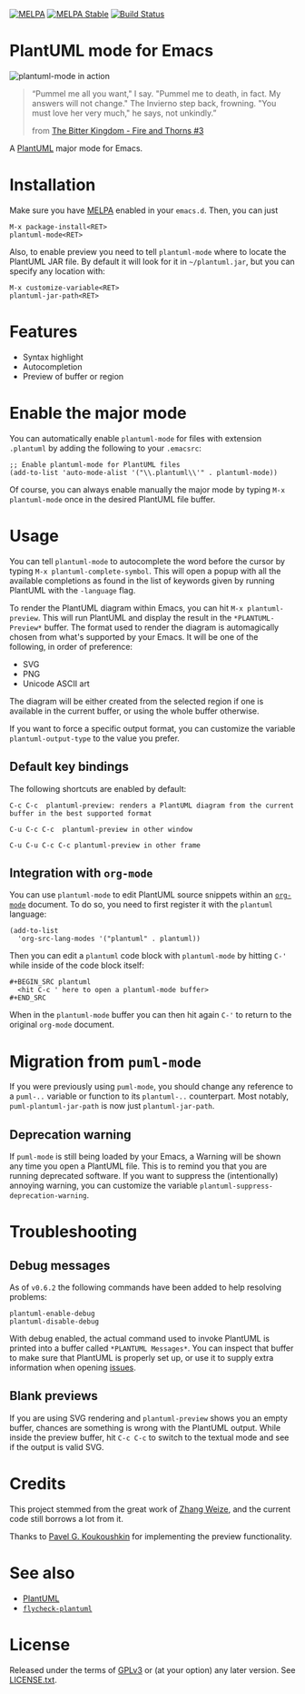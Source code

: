 [![MELPA](http://melpa.org/packages/plantuml-mode-badge.svg)](http://melpa.org/#/plantuml-mode) [![MELPA Stable](http://stable.melpa.org/packages/plantuml-mode-badge.svg)](http://stable.melpa.org/#/plantuml-mode) [![Build Status](https://travis-ci.org/skuro/plantuml-mode.svg?branch=master)](https://travis-ci.org/skuro/plantuml-mode)


# PlantUML mode for Emacs

<img src="https://raw.githubusercontent.com/skuro/plantuml-mode/master/banner.png"
 alt="plantuml-mode in action" title="Behold the beauty of text-based UML diagrams!" />

> “Pummel me all you want," I say. "Pummel me to death, in fact. My answers will not change."
> The Invierno step back, frowning. "You must love her very much," he says, not unkindly.”
>
> from [The Bitter Kingdom - Fire and Thorns #3](https://www.goodreads.com/book/show/11431896-the-bitter-kingdom)


A [PlantUML](http://plantuml.sourceforge.net/) major mode for Emacs.

# Installation

Make sure you have [MELPA](http://melpa.org/) enabled in your ``emacs.d``. Then, you can just

    M-x package-install<RET>
    plantuml-mode<RET>

Also, to enable preview you need to tell `plantuml-mode` where to locate the PlantUML JAR file. By default it will look for it in `~/plantuml.jar`, but you can specify any location with:

    M-x customize-variable<RET>
    plantuml-jar-path<RET>

# Features

- Syntax highlight
- Autocompletion
- Preview of buffer or region

# Enable the major mode

You can automatically enable `plantuml-mode` for files with extension `.plantuml` by adding the following to your `.emacsrc`:

    ;; Enable plantuml-mode for PlantUML files
    (add-to-list 'auto-mode-alist '("\\.plantuml\\'" . plantuml-mode))

Of course, you can always enable manually the major mode by typing `M-x plantuml-mode` once in the desired PlantUML file buffer.

# Usage

You can tell `plantuml-mode` to autocomplete the word before the cursor by typing `M-x plantuml-complete-symbol`. This will open a popup with all the available completions as found in the list of keywords given by running PlantUML with the `-language` flag.

To render the PlantUML diagram within Emacs, you can hit `M-x plantuml-preview`. This will run PlantUML and display the result in the `*PLANTUML-Preview*` buffer. The format used to render the diagram is automagically chosen from what's supported by your Emacs. It will be one of the following, in order of preference:

- SVG
- PNG
- Unicode ASCII art

The diagram will be either created from the selected region if one is available in the current buffer, or using the whole buffer otherwise.

If you want to force a specific output format, you can customize the variable `plantuml-output-type` to the value you prefer.

## Default key bindings

The following shortcuts are enabled by default:

    C-c C-c  plantuml-preview: renders a PlantUML diagram from the current buffer in the best supported format

    C-u C-c C-c  plantuml-preview in other window

    C-u C-u C-c C-c plantuml-preview in other frame

## Integration with `org-mode`

You can use `plantuml-mode` to edit PlantUML source snippets within an [`org-mode`](http://orgmode.org/) document. To do so, you need to first register it with the `plantuml` language:

```
(add-to-list
  'org-src-lang-modes '("plantuml" . plantuml))
```

Then you can edit a `plantuml` code block with `plantuml-mode` by hitting `C-'` while inside of the code block itself:

```elisp
#+BEGIN_SRC plantuml
  <hit C-c ' here to open a plantuml-mode buffer>
#+END_SRC
```

When in the `plantuml-mode` buffer you can then hit again `C-'` to return to the original `org-mode` document.

# Migration from `puml-mode`

If you were previously using `puml-mode`, you should change any reference to a `puml-..` variable or function to its `plantuml-..` counterpart. Most notably, `puml-plantuml-jar-path` is now just `plantuml-jar-path`.

## Deprecation warning

If `puml-mode` is still being loaded by your Emacs, a Warning will be shown any time you open a PlantUML file. This is to remind you that you are running deprecated software. If you want to suppress the (intentionally) annoying warning, you can customize the variable `plantuml-suppress-deprecation-warning`.

# Troubleshooting

## Debug messages

As of `v0.6.2` the following commands have been added to help resolving problems:

```
plantuml-enable-debug
plantuml-disable-debug
```

With debug enabled, the actual command used to invoke PlantUML is printed into a buffer called `*PLANTUML Messages*`. You can inspect that buffer to make sure that PlantUML is properly set up, or use it to supply extra information when opening [issues](https://github.com/skuro/plantuml-mode/issues).

## Blank previews

If you are using SVG rendering and `plantuml-preview` shows you an empty buffer, chances are something is wrong with the PlantUML output. While inside the preview buffer, hit `C-c C-c` to switch to the textual mode and see if the output is valid SVG.

# Credits

This project stemmed from the great work of [Zhang Weize](http://zhangweize.wordpress.com/2010/09/20/update-plantuml-mode/),
and the current code still borrows a lot from it.

Thanks to [Pavel G. Koukoushkin](https://github.com/svargellin) for implementing the preview functionality.

# See also

- [PlantUML](http://plantuml.com/)
- [`flycheck-plantuml`](https://github.com/alexmurray/flycheck-plantuml)

# License

Released under the terms of [GPLv3](https://www.gnu.org/licenses/gpl-3.0.en.html) or (at your option) any later version. See [LICENSE.txt](https://github.com/skuro/plantuml-mode/blob/master/LICENSE.txt).
